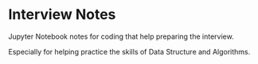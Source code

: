 # Interview Notes

Jupyter Notebook notes for coding that help preparing the interview.

Especially for helping practice the skills of Data Structure and Algorithms.
